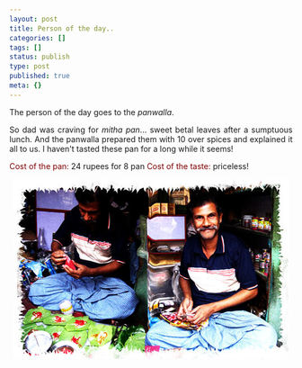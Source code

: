 ```yaml
---
layout: post
title: Person of the day..
categories: []
tags: []
status: publish
type: post
published: true
meta: {}
---
```

<p align="justify">The person of the day goes to the <em>panwalla</em>.</p>
<p align="justify">So dad was craving for <em>mitha pan</em>... sweet betal leaves after a sumptuous lunch. And the panwalla prepared them with 10 over spices and explained it all to us. I haven't tasted these pan for a long while it seems!</p>
<font color="#800000">Cost of the pan:</font> 24 rupees for 8 pan
<font color="#800000">Cost of the taste:</font> priceless!
<p align="center"><img src="/img/panwalla0987654678.jpg" /></p>
